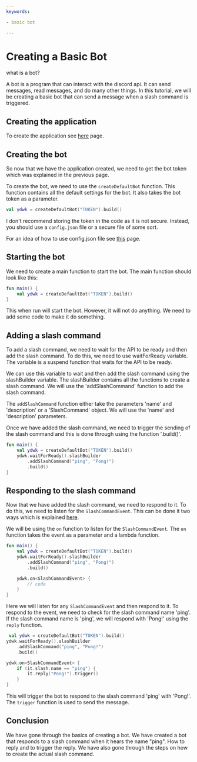 ```yaml
---
keywords:

- basic bot

---
```


# Creating a Basic Bot

what is a bot?

A bot is a program that can interact with the discord api. It can send messages, read messages, and do many other
things. In this tutorial, we will be creating a basic bot that can send a message when a slash command is triggered.

## Creating the application

To create the application see [here](/docs/tutorial/README.md) page.

## Creating the bot

So now that we have the application created, we need to get the bot token which was explained in the previous page.

To create the bot, we need to use the `createDefaultBot` function. This function contains all the default settings for
the
bot. It also takes the bot token as a parameter.

```kotlin
val ydwk = createDefaultBot("TOKEN").build()
```

I don't recommend storing the token in the code as it is not secure. Instead, you should use a `config.json` file or a
secure file of some sort.

For an idea of how to use config.json file see [this](/docs/jconfig/usage.md) page.

## Starting the bot

We need to create a main function to start the bot. The main function should look like this:

```kotlin
fun main() {
    val ydwk = createDefaultBot("TOKEN").build()
}
```

This when run will start the bot. However, it will not do anything. We need to add some code to make it do something.

## Adding a slash command

To add a slash command, we need to wait for the API to be ready and then add the slash command. To do this, we need to
use waitForReady variable. The variable is a suspend function that waits for the API to be ready.

We can use this variable to wait and then add the slash command using the slashBuilder variable. The slashBuilder
contains all the functions to create a slash command. We will use the 'addSlashCommand' function to add the slash
command.

The `addSlashCommand` function either take the parameters 'name' and 'description' or a 'SlashCommand' object. We will
use the 'name' and 'description' parameters.

Once we have added the slash command, we need to trigger the sending of the slash command and this is done through using
the function '.build()'.

```kotlin
fun main() {
    val ydwk = createDefaultBot("TOKEN").build()
    ydwk.waitForReady().slashBuilder
        .addSlashCommand("ping", "Pong!")
        .build()
}
```

## Responding to the slash command

Now that we have added the slash command, we need to respond to it. To do this, we need to listen for
the `SlashCommandEvent`. This can be done it two ways which is explained [here](/docs/gateway/events.md).

We will be using the `on` function to listen for the `SlashCommandEvent`. The `on` function takes the event as a
parameter and a lambda function.

```kotlin
fun main() {
    val ydwk = createDefaultBot("TOKEN").build()
    ydwk.waitForReady().slashBuilder
        .addSlashCommand("ping", "Pong!")
        .build()

    ydwk.on<SlashCommandEvent> {
        // code
    }
}
```

Here we will listen for any `SlashCommandEvent` and then respond to it. To respond to the event, we need to check for
the slash command name 'ping'. If the slash command name is 'ping', we will respond with 'Pong!' using the `reply`
function.

```kotlin
 val ydwk = createDefaultBot("TOKEN").build()
ydwk.waitForReady().slashBuilder
    .addSlashCommand("ping", "Pong!")
    .build()

ydwk.on<SlashCommandEvent> {
    if (it.slash.name == "ping") {
        it.reply("Pong!").trigger()
    }
}
```

This will trigger the bot to respond to the slash command 'ping' with 'Pong!'. The `trigger` function is used to send
the message.

## Conclusion

We have gone through the basics of creating a bot. We have created a bot that responds to a slash command when it hears
the name "ping". How to reply and to trigger the reply.
We have also gone through the steps on how to create the actual slash command.